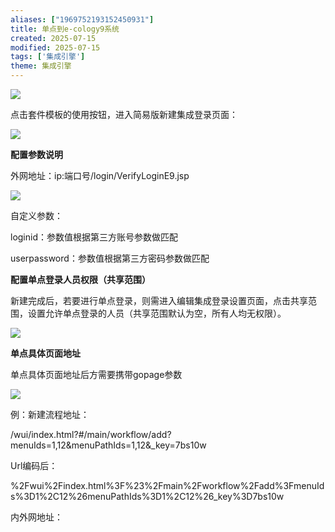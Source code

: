 ```yaml
---
aliases: ["1969752193152450931"]
title: 单点到e-cology9系统
created: 2025-07-15
modified: 2025-07-15
tags: ['集成引擎']
theme: 集成引擎
---
```


![](https://myhelpdoc.oss-cn-heyuan.aliyuncs.com/mdimages/573853b1cd0fc0172436f4d218062150.jpg)

点击套件模板的使用按钮，进入简易版新建集成登录页面：

![](https://myhelpdoc.oss-cn-heyuan.aliyuncs.com/mdimages/a38cb21754083533d6b8a3f651af2491.jpg)

**配置参数说明**

外网地址：ip:端口号/login/VerifyLoginE9.jsp

![](https://myhelpdoc.oss-cn-heyuan.aliyuncs.com/mdimages/b049f8393f2acdc073022e0bd040418c.jpg)

自定义参数：

loginid：参数值根据第三方账号参数做匹配

userpassword：参数值根据第三方密码参数做匹配

**配置单点登录人员权限（共享范围）**

新建完成后，若要进行单点登录，则需进入编辑集成登录设置页面，点击共享范围，设置允许单点登录的人员（共享范围默认为空，所有人均无权限）。

![](https://myhelpdoc.oss-cn-heyuan.aliyuncs.com/mdimages/b962cdc051d61219f348dc8b7bf54201.jpg)

**单点具体页面地址**

单点具体页面地址后方需要携带gopage参数

![](https://myhelpdoc.oss-cn-heyuan.aliyuncs.com/mdimages/e6114d99923d2e75091d81e44057e226.jpg)

例：新建流程地址：

/wui/index.html?#/main/workflow/add?menuIds=1,12&menuPathIds=1,12&\_key=7bs10w

Url编码后：

%2Fwui%2Findex.html%3F%23%2Fmain%2Fworkflow%2Fadd%3FmenuIds%3D1%2C12%26menuPathIds%3D1%2C12%26\_key%3D7bs10w

内外网地址：

